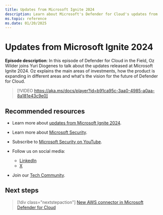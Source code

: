 ```yaml
---
title: Updates from Microsoft Ignite 2024
description: Learn about Microsoft's Defender for Cloud's updates from Ignite 2024, including new features and improvements.
ms.topic: reference
ms.date: 01/20/2025
---
```


# Updates from Microsoft Ignite 2024

**Episode description**: In this episode of Defender for Cloud in the Field, Oz Wilder joins Yuri Diogenes to talk about the updates released at Microsoft Ignite 2024. Oz explains the main areas of investments, how the product is expanding in different areas and what's the vision for the future of Defender for Cloud.
  

> [!VIDEO https://aka.ms/docs/player?id=b91ca95c-3aa0-4985-a0aa-8a181e43c9e0]

## Recommended resources

- Learn more about [updates from Microsoft Ignite 2024](https://techcommunity.microsoft.com/blog/microsoftdefendercloudblog/cloud-security-innovations-strengthening-defenses-against-modern-cloud-and-ai-th/4297105).
- Learn more about [Microsoft Security](https://msft.it/6002T9HQY).
- Subscribe to [Microsoft Security on YouTube](https://www.youtube.com/playlist?list=PL3ZTgFEc7LysiX4PfHhdJPR7S8mGO14YS).

- Follow us on social media:

  - [LinkedIn](https://www.linkedin.com/showcase/microsoft-security/)
  - [X](https://x.com/msftsecurity)

- Join our [Tech Community](https://aka.ms/SecurityTechCommunity).

## Next steps

> [!div class="nextstepaction"]
> [New AWS connector in Microsoft Defender for Cloud](episode-one.md)
